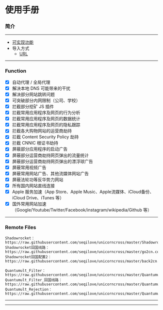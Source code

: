 # 使用手册

### 简介



---
* [可实现功能](#function)
* 导入方式
    * [URL](#remote-files)
---

### Function
- [x] 自动代理 / 全局代理
- [x] 解决本地 DNS 可能带来的干扰
- [x] 解决部分网站跳转问题
- [x] 可突破部分内网限制（公司、学校）
- [x] 拦截部分挖矿 JS 插件
- [x] 拦截常用应用程序及网页的行为分析
- [x] 拦截常用应用程序及网页的数据统计
- [x] 拦截常用应用程序及网页的隐私跟踪
- [x] 拦截各大购物网站的运营商劫持
- [x] 拦截 Content Security Policy 劫持
- [x] 拦截 CNNIC 根证书劫持
- [x] 屏蔽部分应用程序的启动广告
- [x] 屏蔽部分运营商劫持网页弹出的流量统计
- [x] 屏蔽部分运营商劫持网页弹出的漂浮球广告
- [x] 屏蔽常用视频广告
- [x] 屏蔽常用网站广告、其他流媒体网站广告
- [x] 屏蔽法轮功等反华势力网站
- [x] 所有国内网站直线连接
- [x] Apple 服务加速（App Store、Apple Music、Apple流媒体、iCloud备份、iCloud Drive、iTunes 等）
- [x] 国外常用网站加速（Google/Youtube/Twitter/Facebook/instagram/wikipedia/Github 等）

---



### Remote Files

````
Shadowrocket：https://raw.githubusercontent.com/seqilove/unicorncross/master/Shadowrocket.conf
Shadowrocket回国线路：https://raw.githubusercontent.com/seqilove/unicorncross/master/go2cn.conf
Shadowrocket回国配置2：https://raw.githubusercontent.com/seqilove/unicorncross/master/back2cn.conf

Quantumult_Filter：https://raw.githubusercontent.com/seqilove/unicorncross/master/Quantumult/Quantumult.conf
Quantumult_Filter_回国线路：https://raw.githubusercontent.com/seqilove/unicorncross/master/Quantumult/Quantumult_go2cn.conf
Quantumult_Rejection：https://raw.githubusercontent.com/seqilove/unicorncross/master/Quantumult/Quantumult_URL.conf
````

---


---



